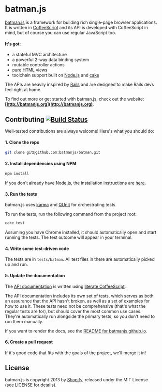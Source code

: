 # batman.js

[batman.js](http://batmanjs.org/) is a framework for building rich single-page browser applications. It is written in [CoffeeScript](http://jashkenas.github.com/coffee-script/) and its API is developed with CoffeeScript in mind, but of course you can use regular JavaScript too.

#### It's got:

* a stateful MVC architecture
* a powerful 2-way data binding system
* routable controller actions
* pure HTML views
* toolchain support built on [Node.js](http://nodejs.org) and [cake](http://jashkenas.github.com/coffee-script/#cake)

The APIs are heavily inspired by [Rails](http://rubyonrails.org/) and are designed to make Rails devs feel right at home.

To find out more or get started with batman.js, check out the website: **[http://batmanjs.org](http://batmanjs.org)**.

## Contributing [![Build Status](https://secure.travis-ci.org/batmanjs/batman.png)](http://travis-ci.org/batmanjs/batman)

Well-tested contributions are always welcome! Here's what you should do:

#### 1. Clone the repo

```bash
git clone git@github.com:batmanjs/batman.git
```

#### 2. Install dependencies using NPM

```bash
npm install
```

If you don't already have Node.js, the installation instructions are [here](https://github.com/joyent/node/wiki/Installation).

#### 3. Run the tests

batman.js uses [karma](http://karma-runner.github.io) and [QUnit](http://docs.jquery.com/QUnit#API_documentation) for orchestrating tests.

To run the tests, run the following command from the project root:

```bash
cake test
```

Assuming you have Chrome installed, it should automatically open and start running the tests. The test outcome will appear in your terminal.

#### 4. Write some test-driven code

The tests are in `tests/batman`. All test files in there are automatically picked up and run.

#### 5. Update the documentation

The [API documentation](http://batmanjs.org/docs/api/) is written using [literate CoffeeScript](http://coffeescript.org/#literate).

The API documentation includes its own set of tests, which serves as both an
assurance that the API hasn't broken, as well as a set of examples for how to use
it. These tests need not be comprehensive (that's what the regular tests are
for), but should cover the most common use cases. They're automatically run
alongside the primary tests, so you don't need to run them manually.

If you want to render the docs, see the [README for batmanjs.github.io](https://github.com/batmanjs/batmanjs.github.io/blob/master/README.md).

#### 6. Create a pull request

If it's good code that fits with the goals of the project, we'll merge it in!

## License

batman.js is copyright 2013 by [Shopify](http://www.shopify.com), released under the MIT License (see LICENSE for details).

